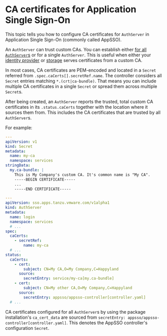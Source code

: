 # CA certificates for Application Single Sign-On

This topic tells you how to configure CA certificates for `AuthServer` in 
Application Single Sign-On (commonly called AppSSO).

An `AuthServer` can trust custom CAs. You can establish either [for 
all `AuthServer`s](../../reference/package-configuration.hbs.md#ca) or for a single `AuthServer`. This is useful when either
your [identity provider](identity-providers.hbs.md) or [storage](storage.hbs.md) serves certificates from a custom CA.

In most cases, CA certificates are PEM-encoded and located in a `Secret` referred 
from `.spec.caCerts[].secretRef.name`. The controller considers all `Secret` entries matching `*.(crt|ca-bundle)`.
That means you can include multiple CA certificates in a single `Secret` or spread them across multiple `Secret`s.

After being created, an `AuthServer` reports the trusted, total custom CA certificates in its `.status.caCerts` together
with the location where it sources them from. This includes the CA certificates that are trusted by all
`AuthServer`s.

For example:

```yaml
---
apiVersion: v1
kind: Secret
metadata:
  name: my-ca
  namespace: services
stringData:
  my.ca-bundle: |
    This is My Company's custom CA. It's common name is "My CA".
    -----BEGIN CERTIFICATE-----
    ...
    -----END CERTIFICATE-----

---
apiVersion: sso.apps.tanzu.vmware.com/v1alpha1
kind: AuthServer
metadata:
  name: login
  namespace: services
  # ...
spec:
  caCerts:
    - secretRef:
        name: my-ca
  # ...
status:
  caCerts:
    - cert:
        subject: CN=My CA,O=My Company,C=Happyland
      source:
        secretEntry: service/my-ca[my.ca-bundle]
    - cert:
        subject: CN=My other CA,O=My Company,C=Happyland
      source:
        secretEntry: appsso/appsso-controller[controller.yaml]
  # ...
```

CA certificates configured for all `AuthServer`s by using the package installation's `ca_cert_data` 
are sourced from `secretEntry: appsso/appsso-controller[controller.yaml]`. This denotes the AppSSO controller's
configuration `Secret`. 
